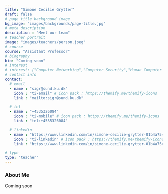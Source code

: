 ```yaml
---
title: "Simone Cecilie Grytter"
draft: false
# page title background image
bg_image: "images/backgrounds/page-title.jpg"
# meta description
description : "Meet our team"
# teacher portrait
image: "images/teachers/person.jpeg"
# course
course: "Assistant Professor"
# biography
bio: "Coming soon"
# interest
# interest: ["Computer Networking","Computer Security","Human Computer Interfacing"]
# contact info
contact:
  # email
  - name : "sigr@sund.ku.dk"
    icon : "ti-email" # icon pack : https://themify.me/themify-icons
    link : "mailto:sigr@sund.ku.dk"

  # tel
  - name : "+4535326084"
    icon : "ti-mobile" # icon pack : https://themify.me/themify-icons
    link : "tel:+4535326084"

  # linkedin
  - name : "https://www.linkedin.com/in/simone-cecilie-grytter-01b4a754/"
    icon : "ti-linkedin" # icon pack : https://themify.me/themify-icons
    link : "https://www.linkedin.com/in/simone-cecilie-grytter-01b4a754/"

# type
type: "teacher"
---
```


### About Me

Coming soon